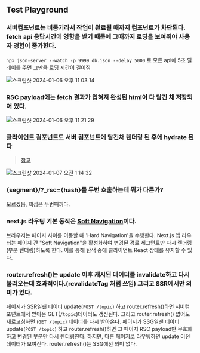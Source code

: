 ## Test Playground

### 서버컴포넌트는 비동기라서 작업이 완료될 때까지 컴포넌트가 차단된다. fetch api 응답시간에 영향을 받기 때문에 그때까지 로딩을 보여줘야 사용자 경험이 증가한다.
`npx json-server --watch -p 9999 db.json --delay 5000` 로 모든 api에 5초 딜레이를 주면 그만큼 로딩 시간이 길어짐

![스크린샷 2024-01-06 오후 11 03 14](https://github.com/sangbooom/next14-app-dir-test/assets/43921054/c4bf4b28-e2e5-4e03-be57-6ba8b4c54e3a)

### RSC payload에는 fetch 결과가 입혀져 완성된 html이 다 담긴 채 저장되어 있다.
![스크린샷 2024-01-06 오후 11 21 29](https://github.com/sangbooom/next14-app-dir-test/assets/43921054/4fd9ea0f-bae9-4540-8d33-0b868e9ed717)

### 클라이언트 컴포넌트도 서버 컴포넌트에 담긴채 렌더링 된 후에 hydrate 된다
> [참고](https://velog.io/@gustjq4146/Next.js%EC%9D%98-%EB%A0%8C%EB%8D%94%EB%A7%81%EC%97%90-%EA%B4%80%ED%95%98%EC%97%AC#%ED%81%B4%EB%9D%BC%EC%9D%B4%EC%96%B8%ED%8A%B8-%EC%BB%B4%ED%8F%AC%EB%84%8C%ED%8A%B8%EB%8A%94-%EC%96%B4%EB%96%BB%EA%B2%8C-%EB%A0%8C%EB%8D%94%EB%A7%81-%EB%90%A0%EA%B9%8C)

![스크린샷 2024-01-07 오전 1 14 32](https://github.com/sangbooom/next14-app-dir-test/assets/43921054/ed428ab2-e80e-4608-83f8-3b2e69fa29f7)

### {segment}/?_rsc={hash}를 두번 호출하는데 뭐가 다른가?
모르겠음, 핵심은 두번째꺼다.

### next.js 라우팅 기본 동작은 [Soft Navigation](https://nextjs.org/docs/app/building-your-application/routing/linking-and-navigating#5-soft-navigation)이다.
브라우저는 페이지 사이를 이동할 때 'Hard Navigation'을 수행한다. 
Next.js 앱 라우터는 페이지 간 "Soft Navigation"을 활성화하여 변경된 경로 세그먼트만 다시 렌더링(부분 렌더링)하도록 한다. 이를 통해 탐색 중에 클라이언트 React 상태를 유지할 수 있다.

### router.refresh()는 update 이후 캐시된 데이터를 invalidate하고 다시 불러오는데 효과적이다.(revalidateTag 처럼 쓰임) 그리고 SSR에서만 의미가 있다.
페이지가 SSR일떈 데이터 update(`POST /topic`) 하고 router.refresh()하면 서버컴포넌트에서 받아온 GET(`/topic`)데이터도 갱신된다. 그리고 router.refresh() 없어도 새로고침하면 (`GET /topic`) 데이터를 다시 받아온다.
페이지가 SSG일땐 데이터 update(`POST /topic`) 하고 router.refresh()하면 그 페이지 RSC payload만 무효화하고 변경된 부분만 다시 렌더링한다. 하지만, 다른 페이지로 라우팅하면 update 이전 데이터가 보여진다. router.refresh()는 SSG에선 의미 없다.
